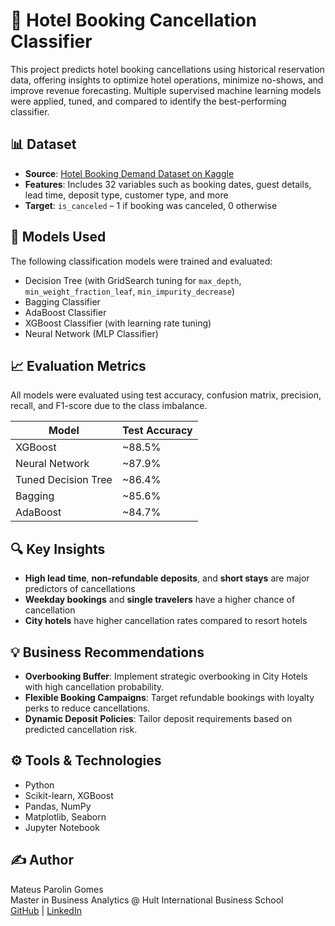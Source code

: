 # 🏨 Hotel Booking Cancellation Classifier  

This project predicts hotel booking cancellations using historical reservation data, offering insights to optimize hotel operations, minimize no-shows, and improve revenue forecasting. Multiple supervised machine learning models were applied, tuned, and compared to identify the best-performing classifier.

## 📊 Dataset

- **Source**: [Hotel Booking Demand Dataset on Kaggle](https://www.kaggle.com/datasets/jessemostipak/hotel-booking-demand)
- **Features**: Includes 32 variables such as booking dates, guest details, lead time, deposit type, customer type, and more
- **Target**: `is_canceled` – 1 if booking was canceled, 0 otherwise

## 🧠 Models Used

The following classification models were trained and evaluated:
- Decision Tree (with GridSearch tuning for `max_depth`, `min_weight_fraction_leaf`, `min_impurity_decrease`)
- Bagging Classifier
- AdaBoost Classifier
- XGBoost Classifier (with learning rate tuning)
- Neural Network (MLP Classifier)

## 📈 Evaluation Metrics

All models were evaluated using test accuracy, confusion matrix, precision, recall, and F1-score due to the class imbalance.

| Model              | Test Accuracy |
|-------------------|----------------|
| XGBoost           | ~88.5%         |
| Neural Network    | ~87.9%         |
| Tuned Decision Tree | ~86.4%       |
| Bagging           | ~85.6%         |
| AdaBoost          | ~84.7%         |

## 🔍 Key Insights

- **High lead time**, **non-refundable deposits**, and **short stays** are major predictors of cancellations
- **Weekday bookings** and **single travelers** have a higher chance of cancellation
- **City hotels** have higher cancellation rates compared to resort hotels

## 💡 Business Recommendations

- **Overbooking Buffer**: Implement strategic overbooking in City Hotels with high cancellation probability.
- **Flexible Booking Campaigns**: Target refundable bookings with loyalty perks to reduce cancellations.
- **Dynamic Deposit Policies**: Tailor deposit requirements based on predicted cancellation risk.

## ⚙️ Tools & Technologies

- Python
- Scikit-learn, XGBoost
- Pandas, NumPy
- Matplotlib, Seaborn
- Jupyter Notebook

## ✍️ Author

Mateus Parolin Gomes  
Master in Business Analytics @ Hult International Business School  
[GitHub](https://github.com/mateusparolingomes) | [LinkedIn](https://www.linkedin.com/in/mateusparolingomes/)
